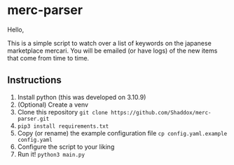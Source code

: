 # merc-parser
Hello,

This is a simple script to watch over a list of keywords on the japanese marketplace mercari. 
You will be emailed (or have logs) of the new items that come from time to time.

## Instructions

1. Install python (this was developed on 3.10.9)
2. (Optional) Create a venv
3. Clone this repository `git clone https://github.com/Shaddox/merc-parser.git`
4. `pip3 install requirements.txt`
5. Copy (or rename) the example configuration file `cp config.yaml.example config.yaml`
6. Configure the script to your liking
7. Run it! `python3 main.py`